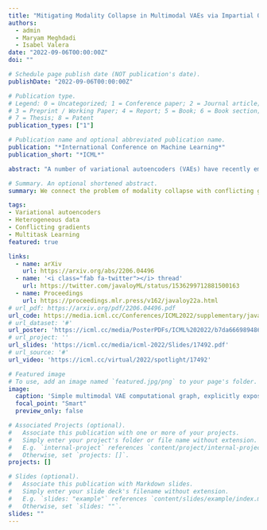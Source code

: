```yaml
---
title: "Mitigating Modality Collapse in Multimodal VAEs via Impartial Optimization"
authors:
  - admin
  - Maryam Meghdadi
  - Isabel Valera
date: "2022-09-06T00:00:00Z"
doi: ""

# Schedule page publish date (NOT publication's date).
publishDate: "2022-09-06T00:00:00Z"

# Publication type.
# Legend: 0 = Uncategorized; 1 = Conference paper; 2 = Journal article;
# 3 = Preprint / Working Paper; 4 = Report; 5 = Book; 6 = Book section;
# 7 = Thesis; 8 = Patent
publication_types: ["1"]

# Publication name and optional abbreviated publication name.
publication: "*International Conference on Machine Learning*"
publication_short: "*ICML*"

abstract: "A number of variational autoencoders (VAEs) have recently emerged with the aim of modeling multimodal data, e.g., to jointly model images and their corresponding captions. Still, multimodal VAEs tend to focus solely on a subset of the modalities, e.g., by fitting the image while neglecting the caption. We refer to this limitation as modality collapse. In this work, we argue that this effect is a consequence of conflicting gradients during multimodal VAE training. We show how to detect the sub-graphs in the computational graphs where gradients conflict (impartiality blocks), as well as how to leverage existing gradient-conflict solutions from multitask learning to mitigate modality collapse. That is, to ensure impartial optimization across modalities. We apply our training framework to several multimodal VAE models, losses and datasets from the literature, and empirically show that our framework significantly improves the reconstruction performance, conditional generation, and coherence of the latent space across modalities."

# Summary. An optional shortened abstract.
summary: We connect the problem of modality collapse with conflicting gradients, and leverage solutions from multitask learning to alleviate it.

tags:
- Variational autoencoders
- Heterogeneous data
- Conflicting gradients
- Multitask Learning
featured: true

links: 
  - name: arXiv
    url: https://arxiv.org/abs/2206.04496
  - name: '<i class="fab fa-twitter"></i> thread'
    url: https://twitter.com/javaloyML/status/1536299712881500163
  - name: Proceedings
    url: https://proceedings.mlr.press/v162/javaloy22a.html
# url_pdf: https://arxiv.org/pdf/2206.04496.pdf
url_code: https://media.icml.cc/Conferences/ICML2022/supplementary/javaloy22a-supp.zip
# url_dataset: '#'
url_poster: 'https://icml.cc/media/PosterPDFs/ICML%202022/b7da6669894867f04b8727876a69ffc0.png'
# url_project: ''
url_slides: 'https://icml.cc/media/icml-2022/Slides/17492.pdf'
# url_source: '#'
url_video: 'https://icml.cc/virtual/2022/spotlight/17492'

# Featured image
# To use, add an image named `featured.jpg/png` to your page's folder. 
image:
  caption: 'Simple multimodal VAE computational graph, explicitly exposing its impartiality block.'
  focal_point: "Smart"
  preview_only: false

# Associated Projects (optional).
#   Associate this publication with one or more of your projects.
#   Simply enter your project's folder or file name without extension.
#   E.g. `internal-project` references `content/project/internal-project/index.md`.
#   Otherwise, set `projects: []`.
projects: []

# Slides (optional).
#   Associate this publication with Markdown slides.
#   Simply enter your slide deck's filename without extension.
#   E.g. `slides: "example"` references `content/slides/example/index.md`.
#   Otherwise, set `slides: ""`.
slides: ""
---
```


<!-- # Supplementary notes can be added here, including [code and math](https://sourcethemes.com/academic/docs/writing-markdown-latex/). -->

